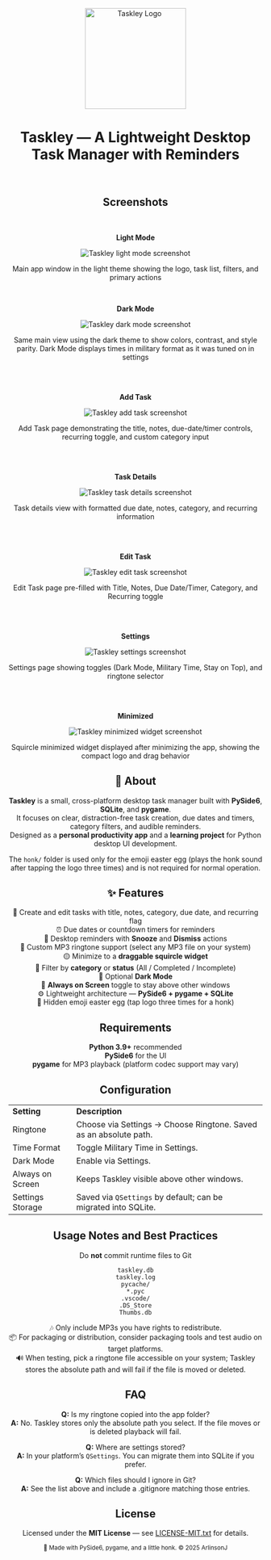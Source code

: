 <p align="center">
  <img width="200" alt="Taskley Logo" src="https://github.com/ArlinsonJ/Taskley/blob/63871331f0b31d50eaf2876d4200726179c5f537/Images/taskley-logo.png">
</p>

<h1 align="center"><strong>Taskley</strong> — A Lightweight Desktop Task Manager with Reminders</h1>

<br>

<h2 align="center">Screenshots</h2>

<br>

<div align="center">
  <p align="center"><strong>Light Mode</strong></p>
  <p align="center">
    <img alt="Taskley light mode screenshot" src="https://github.com/ArlinsonJ/Taskley/blob/e67439cc60936ea0b19fdbf790d047eb911eace5/Images/light-mode.png">
  </p>
  <p align="center">Main app window in the light theme showing the logo, task list, filters, and primary actions</p>
</div>

<br>

<div align="center">
  <p align="center"><strong>Dark Mode</strong></p>
  <p align="center">
    <img alt="Taskley dark mode screenshot" src="https://github.com/ArlinsonJ/Taskley/blob/e67439cc60936ea0b19fdbf790d047eb911eace5/Images/dark-mode.png">
  </p>
  <p align="center">Same main view using the dark theme to show colors, contrast, and style parity. Dark Mode displays times in military format as it was tuned on in settings</p>
</div>

<br><br>

<div align="center">
  <p align="center"><strong>Add Task</strong></p>
  <p align="center">
    <img alt="Taskley add task screenshot" src="https://github.com/ArlinsonJ/Taskley/blob/e67439cc60936ea0b19fdbf790d047eb911eace5/Images/add-task.png.png">
  </p>
  <p align="center">Add Task page demonstrating the title, notes, due-date/timer controls, recurring toggle, and custom category input</p>
</div>

<br><br>

<div align="center">
  <p align="center"><strong>Task Details</strong></p>
  <p align="center">
    <img alt="Taskley task details screenshot" src="https://github.com/ArlinsonJ/Taskley/blob/78da200f799ed922944aad9637710c938e9b4e22/Images/task-details.png">
  </p>
  <p align="center">Task details view with formatted due date, notes, category, and recurring information</p>
</div>

<br><br>

<div align="center">
  <p align="center"><strong>Edit Task</strong></p>
  <p align="center">
    <img alt="Taskley edit task screenshot" src="https://github.com/ArlinsonJ/Taskley/blob/e67439cc60936ea0b19fdbf790d047eb911eace5/Images/edit-task.png">
  </p>
  <p align="center">Edit Task page pre-filled with Title, Notes, Due Date/Timer, Category, and Recurring toggle</p>
</div>

<br><br>

<div align="center">
  <p align="center"><strong>Settings</strong></p>
  <p align="center">
    <img alt="Taskley settings screenshot" src="https://github.com/ArlinsonJ/Taskley/blob/e67439cc60936ea0b19fdbf790d047eb911eace5/Images/settings.png">
  </p>
  <p align="center">Settings page showing toggles (Dark Mode, Military Time, Stay on Top), and ringtone selector</p>
</div>

<br><br>

<div align="center">
  <p align="center"><strong>Minimized</strong></p>
  <p align="center">
    <img alt="Taskley minimized widget screenshot" src="https://github.com/ArlinsonJ/Taskley/blob/e67439cc60936ea0b19fdbf790d047eb911eace5/Images/minimized.png">
  </p>
  <p align="center">Squircle minimized widget displayed after minimizing the app, showing the compact logo and drag behavior</p>
</div>

<h2 align="center">📝 About</h2>

<p align="center"> <strong>Taskley</strong> is a small, cross-platform desktop task manager built with <strong>PySide6</strong>, <strong>SQLite</strong>, and <strong>pygame</strong>.<br> It focuses on clear, distraction-free task creation, due dates and timers, category filters, and audible reminders.<br> Designed as a <strong>personal productivity app</strong> and a <strong>learning project</strong> for Python desktop UI development. </p>

<p align="center"> The <code>honk/</code> folder is used only for the emoji easter egg (plays the honk sound after tapping the logo three times) and is not required for normal operation. </p>

<h2 align="center">✨ Features</h2>

<p align="center"> 🧾 Create and edit tasks with title, notes, category, due date, and recurring flag<br> ⏰ Due dates or countdown timers for reminders<br> 🔔 Desktop reminders with <strong>Snooze</strong> and <strong>Dismiss</strong> actions<br> 🎵 Custom MP3 ringtone support (select any MP3 file on your system)<br> 🟡 Minimize to a <strong>draggable squircle widget</strong><br> 📁 Filter by <strong>category</strong> or <strong>status</strong> (All / Completed / Incomplete)<br> 🌙 Optional <strong>Dark Mode</strong><br> 📌 <strong>Always on Screen</strong> toggle to stay above other windows<br> ⚙️ Lightweight architecture — <strong>PySide6 + pygame + SQLite</strong><br> 🐣 Hidden emoji easter egg (tap logo three times for a honk) </p>

<h2 align="center">Requirements</h2>

<p align="center"> <strong>Python 3.9+</strong> recommended<br> <strong>PySide6</strong> for the UI<br> <strong>pygame</strong> for MP3 playback (platform codec support may vary) </p>

<h2 align="center">Configuration</h2>

<p align="center"> <table align="center"> <tr><td><strong>Setting</strong></td><td><strong>Description</strong></td></tr> <tr><td>Ringtone</td><td>Choose via Settings → Choose Ringtone. Saved as an absolute path.</td></tr> <tr><td>Time Format</td><td>Toggle Military Time in Settings.</td></tr> <tr><td>Dark Mode</td><td>Enable via Settings.</td></tr> <tr><td>Always on Screen</td><td>Keeps Taskley visible above other windows.</td></tr> <tr><td>Settings Storage</td><td>Saved via <code>QSettings</code> by default; can be migrated into SQLite.</td></tr> </table> </p>

<h2 align="center">Usage Notes and Best Practices</h2>

<p align="center"> Do <strong>not</strong> commit runtime files to Git </p>

<p align="center"> <code>taskley.db</code><br> <code>taskley.log</code><br> <code>pycache/</code><br> <code>*.pyc</code><br> <code>.vscode/</code><br> <code>.DS_Store</code><br> <code>Thumbs.db</code> </p>

<p align="center"> 🎶 Only include MP3s you have rights to redistribute.<br> 📦 For packaging or distribution, consider packaging tools and test audio on target platforms.<br> 🔊 When testing, pick a ringtone file accessible on your system; Taskley stores the absolute path and will fail if the file is moved or deleted. </p>

<h2 align="center">FAQ</h2>

<p align="center"> <strong>Q:</strong> Is my ringtone copied into the app folder?<br> <strong>A:</strong> No. Taskley stores only the absolute path you select. If the file moves or is deleted playback will fail. </p>

<p align="center"> <strong>Q:</strong> Where are settings stored?<br> <strong>A:</strong> In your platform’s <code>QSettings</code>. You can migrate them into SQLite if you prefer. </p>

<p align="center"> <strong>Q:</strong> Which files should I ignore in Git?<br> <strong>A:</strong> See the list above and include a .gitignore matching those entries. </p>

<h2 align="center">License</h2>

<p align="center"> Licensed under the <strong>MIT License</strong> — see <a href="LICENSE-MIT.txt">LICENSE-MIT.txt</a> for details. </p>

<p align="center"><sub>💛 Made with PySide6, pygame, and a little honk. © 2025 ArlinsonJ</sub></p>
